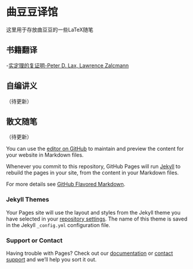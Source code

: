 # 曲豆豆译馆

这里用于存放曲豆豆的一些LaTeX随笔

## 书籍翻译

-[实定理的复证明-Peter D. Lax, Lawrence Zalcmann](https://github.com/qhn1121/qdd-translation/raw/master/Math0411.pdf)

## 自编讲义

（待更新）

## 散文随笔

（待更新）


You can use the [editor on GitHub](https://github.com/qhn1121/qhn1121.github.io/edit/main/index.md) to maintain and preview the content for your website in Markdown files.

Whenever you commit to this repository, GitHub Pages will run [Jekyll](https://jekyllrb.com/) to rebuild the pages in your site, from the content in your Markdown files.

For more details see [GitHub Flavored Markdown](https://guides.github.com/features/mastering-markdown/).

### Jekyll Themes

Your Pages site will use the layout and styles from the Jekyll theme you have selected in your [repository settings](https://github.com/qhn1121/qhn1121.github.io/settings/pages). The name of this theme is saved in the Jekyll `_config.yml` configuration file.

### Support or Contact

Having trouble with Pages? Check out our [documentation](https://docs.github.com/categories/github-pages-basics/) or [contact support](https://support.github.com/contact) and we’ll help you sort it out.
